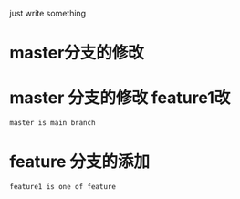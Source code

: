 just write something

# master分支的修改
# master 分支的修改 feature1改
    master is main branch
# feature 分支的添加
    feature1 is one of feature

